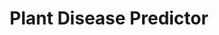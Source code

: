 ---
title: Plant Disease Predictor
emoji: 🌿
colorFrom: green
colorTo: lime
sdk: docker
app_file: app.py
app_port: 8080
---